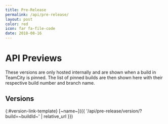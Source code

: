 ```yaml
---
title: Pre-Release
permalink: /api/pre-release/
layout: post
color: red
icon: far fa-file-code
date: 2018-08-16
---
```


# API Previews

These versions are only hosted internally and are shown when a build in TeamCity is pinned. The list of pinned builds are then shown here with their respective build number and branch name.

## Versions

<div class="version-container" markdown="1">
{:#version-link-template}
[~name~]({{ '/api/pre-release/version/?build=~buildId~' | relative_url }})
</div>